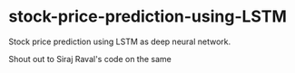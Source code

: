 # stock-price-prediction-using-LSTM
Stock price prediction using LSTM as deep neural network.

Shout out to Siraj Raval's code on the same
